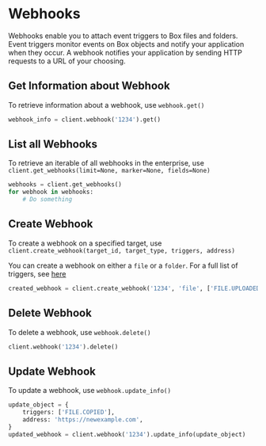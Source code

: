 Webhooks
========

Webhooks enable you to attach event triggers to Box files and folders. Event triggers monitor events on Box objects and notify your application when they occur. A webhook notifies your application by sending HTTP requests to a URL of your choosing.

Get Information about Webhook
-----------------------------

To retrieve information about a webhook, use `webhook.get()`

```python
webhook_info = client.webhook('1234').get()
```

List all Webhooks
-----------------

To retrieve an iterable of all webhooks in the enterprise, use `client.get_webhooks(limit=None, marker=None, fields=None)`

```python
webhooks = client.get_webhooks()
for webhook in webhooks:
    # Do something
```

Create Webhook
--------------

To create a webhook on a specified target, use `client.create_webhook(target_id, target_type, triggers, address)`

You can create a webhook on either a `file` or a `folder`. For a full list of triggers, see [here](https://developer.box.com/v2.0/reference#webhooks-v2)

```python
created_webhook = client.create_webhook('1234', 'file', ['FILE.UPLOADED', 'FILE.PREVIEWED'], 'https://example.com')
```

Delete Webhook
--------------

To delete a webhook, use `webhook.delete()`

```python
client.webhook('1234').delete()
```

Update Webhook
--------------

To update a webhook, use `webhook.update_info()`

```python
update_object = {
    triggers: ['FILE.COPIED'],
    address: 'https://newexample.com',
}
updated_webhook = client.webhook('1234').update_info(update_object)
```
